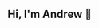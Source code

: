 ## Hi, I'm Andrew 🔭
<!--
**andrewkorzh0/andrewkorzh0** is a ✨ _special_ ✨ repository because its `README.md` (this file) appears on your GitHub profile.

Here are some ideas to get you started:

- 🔭 I’m currently working on ...
- 🌱 I’m currently learning ...
- 👯 I’m looking to collaborate on ...
- 🤔 I’m looking for help with ...
- 💬 Ask me about ...
- 📫 How to reach me: ...
- 😄 Pronouns: ...
- ⚡ Fun fact: ...
![Stats](https://github-readme-stats.vercel.app/api/top-langs?username=andrewkorzh0&show_icons=true&locale=en&layout=donut&theme=tokyonight)
-->
